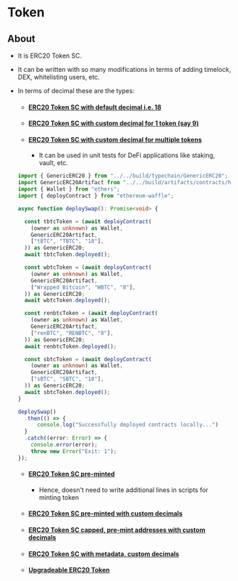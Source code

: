 # Token

## About

- It is ERC20 Token SC.
- It can be written with so many modifications in terms of adding timelock, DEX, whitelisting users, etc.
- In terms of decimal these are the types:

  - #### [ERC20 Token SC with default decimal i.e. 18](../contracts/ERC20Token.sol)
  - #### [ERC20 Token SC with custom decimal for 1 token (say 9)](../contracts/ERC20TokenD.sol)
  - #### [ERC20 Token SC with custom decimal for multiple tokens](../contracts/GenericERC20Token.sol)
    - It can be used in unit tests for DeFi applications like staking, vault, etc.

  ```ts
  import { GenericERC20 } from "../../build/typechain/GenericERC20";
  import GenericERC20Artifact from "../../build/artifacts/contracts/helper/GenericERC20.sol/GenericERC20.json";
  import { Wallet } from "ethers";
  import { deployContract } from "ethereum-waffle";

  async function deploySwap(): Promise<void> {

    const tbtcToken = (await deployContract(
      (owner as unknown) as Wallet,
      GenericERC20Artifact,
      ["tBTC", "TBTC", "18"],
    )) as GenericERC20;
    await tbtcToken.deployed();

    const wbtcToken = (await deployContract(
      (owner as unknown) as Wallet,
      GenericERC20Artifact,
      ["Wrapped Bitcoin", "WBTC", "8"],
    )) as GenericERC20;
    await wbtcToken.deployed();

    const renbtcToken = (await deployContract(
      (owner as unknown) as Wallet,
      GenericERC20Artifact,
      ["renBTC", "RENBTC", "8"],
    )) as GenericERC20;
    await renbtcToken.deployed();

    const sbtcToken = (await deployContract(
      (owner as unknown) as Wallet,
      GenericERC20Artifact,
      ["sBTC", "SBTC", "18"],
    )) as GenericERC20;
    await sbtcToken.deployed();
  }

  deploySwap()
    .then(() => {
        console.log("Successfully deployed contracts locally...")
    }
    .catch((error: Error) => {
      console.error(error);
      throw new Error("Exit: 1");
  });
  ```

  - #### [ERC20 Token SC pre-minted](../contracts/ERC20TokenM.sol)

    - Hence, doesn't need to write additional lines in scripts for minting token

  - #### [ERC20 Token SC pre-minted with custom decimals](../contracts/ERC20TokenDM.sol)
  - #### [ERC20 Token SC capped, pre-mint addresses with custom decimals](../contracts/ERC20TokenCapD.sol)
  - #### [ERC20 Token SC with metadata, custom decimals](../contracts/ERC20TokenMeta.sol)
  - #### [Upgradeable ERC20 Token](../contracts/ERC20TokenUpgradeable.sol)
